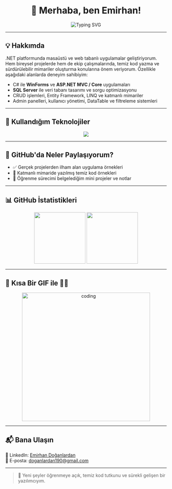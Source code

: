 <h1 align="center">👋 Merhaba, ben Emirhan!</h1>

<p align="center">
  <img src="https://readme-typing-svg.herokuapp.com?font=Fira+Code&size=22&pause=1000&color=F74C00&center=true&vCenter=true&width=500&lines=.NET+Application+Developer;C%23+%7C+WinForms+%7C+ASP.NET+%7C+SQL+Server;Desktop+ve+Web+Uygulama+Geliştiricisi" alt="Typing SVG" />
</p>

---

## 💡 Hakkımda

.NET platformunda masaüstü ve web tabanlı uygulamalar geliştiriyorum. Hem bireysel projelerde hem de ekip çalışmalarında, temiz kod yazma ve sürdürülebilir mimariler oluşturma konularına önem veriyorum. Özellikle aşağıdaki alanlarda deneyim sahibiyim:

- C# ile **WinForms** ve **ASP.NET MVC / Core** uygulamaları  
- **SQL Server** ile veri tabanı tasarımı ve sorgu optimizasyonu  
- CRUD işlemleri, Entity Framework, LINQ ve katmanlı mimariler  
- Admin panelleri, kullanıcı yönetimi, DataTable ve filtreleme sistemleri  

---

## 🚀 Kullandığım Teknolojiler

<p align="center">
  <img src="https://skillicons.dev/icons?i=cs,dotnet,visualstudio,html,css,javascript,github,git" />
</p>

---

## 📌 GitHub'da Neler Paylaşıyorum?

- ✅ Gerçek projelerden ilham alan uygulama örnekleri  
- 📂 Katmanlı mimaride yazılmış temiz kod örnekleri  
- 🧪 Öğrenme sürecimi belgelediğim mini projeler ve notlar  

---

## 📊 GitHub İstatistikleri

<p align="center">
  <img src="https://github-readme-stats.vercel.app/api?username=By-Emirhan&show_icons=true&theme=radical" height="160"/>
  <img src="https://github-readme-stats.vercel.app/api/top-langs/?username=By-Emirhan&layout=compact&theme=radical" height="160"/>
</p>

---

## 🎯 Kısa Bir GIF ile 👨‍💻

<p align="center">
  <img src="https://media.giphy.com/media/qgQUggAC3Pfv687qPC/giphy.gif" width="400" alt="coding" />
</p>

---

## 📬 Bana Ulaşın

📎 LinkedIn: [Emirhan Doğanlardan](https://tr.linkedin.com/in/emirhan-do%C4%9Fanlardan-678946324)  
📧 E-posta: doganlardan190@gmail.com  

---

> 💬 Yeni şeyler öğrenmeye açık, temiz kod tutkunu ve sürekli gelişen bir yazılımcıyım.
